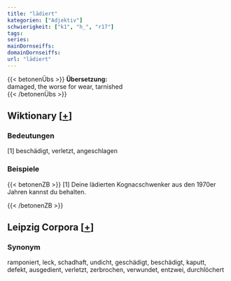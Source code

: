 ```yaml
---
title: "lädiert"
kategorien: ["Adjektiv"]
schwierigkeit: ["k1", "h_", "r17"]
tags:
series:
mainDornseiffs:
domainDornseiffs:
url: "lädiert"
---
```


{{< betonenÜbs >}}
**Übersetzung:**  
damaged, the worse for wear, tarnished  
{{< /betonenÜbs >}}

## Wiktionary [[+](https://de.wiktionary.org/wiki/lädiert)]

### Bedeutungen
[1] beschädigt, verletzt, angeschlagen  

### Beispiele
{{< betonenZB >}}
[1] Deine lädierten Kognacschwenker aus den 1970er Jahren kannst du behalten.  

{{< /betonenZB >}}

## Leipzig Corpora [[+](https://corpora.uni-leipzig.de/en/res?word=lädiert&corpusId=deu_newscrawl-public_2018)]


### Synonym
ramponiert, leck, schadhaft, undicht, geschädigt, beschädigt, kaputt, defekt, ausgedient, verletzt, zerbrochen, verwundet, entzwei, durchlöchert

